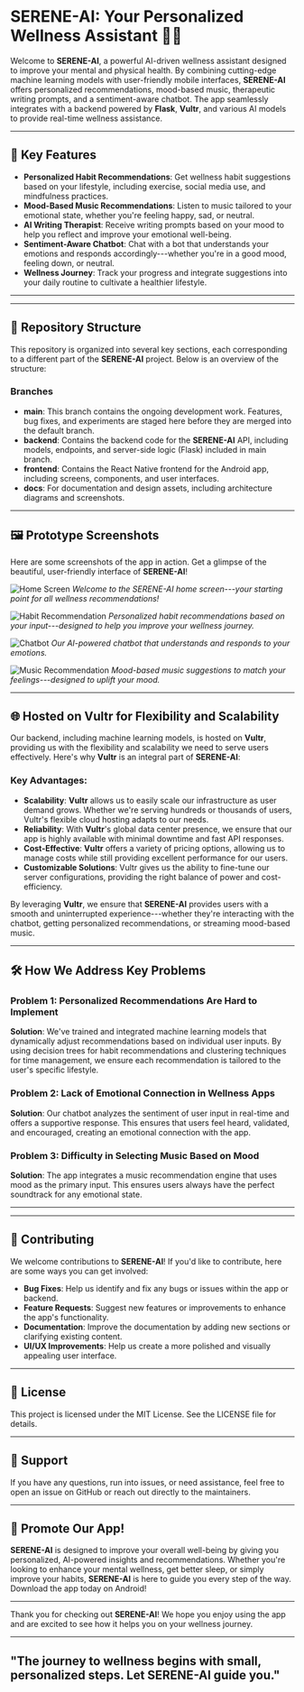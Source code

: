 # SERENE-AI: Your Personalized Wellness Assistant 🤖💪

Welcome to **SERENE-AI**, a powerful AI-driven wellness assistant designed to improve your mental and physical health. By combining cutting-edge machine learning models with user-friendly mobile interfaces, **SERENE-AI** offers personalized recommendations, mood-based music, therapeutic writing prompts, and a sentiment-aware chatbot. The app seamlessly integrates with a backend powered by **Flask**, **Vultr**, and various AI models to provide real-time wellness assistance.

---

## 🚀 Key Features

- **Personalized Habit Recommendations**: Get wellness habit suggestions based on your lifestyle, including exercise, social media use, and mindfulness practices.
- **Mood-Based Music Recommendations**: Listen to music tailored to your emotional state, whether you're feeling happy, sad, or neutral.
- **AI Writing Therapist**: Receive writing prompts based on your mood to help you reflect and improve your emotional well-being.
- **Sentiment-Aware Chatbot**: Chat with a bot that understands your emotions and responds accordingly---whether you're in a good mood, feeling down, or neutral.
- **Wellness Journey**: Track your progress and integrate suggestions into your daily routine to cultivate a healthier lifestyle.

---

---

## 📂 Repository Structure

This repository is organized into several key sections, each corresponding to a different part of the **SERENE-AI** project. Below is an overview of the structure:

### Branches

- **main**: This branch contains the ongoing development work. Features, bug fixes, and experiments are staged here before they are merged into the default branch.
- **backend**: Contains the backend code for the **SERENE-AI** API, including models, endpoints, and server-side logic (Flask) included in main branch.
- **frontend**: Contains the React Native frontend for the Android app, including screens, components, and user interfaces.
- **docs**: For documentation and design assets, including architecture diagrams and screenshots.

---

## 🖼️ Prototype Screenshots

Here are some screenshots of the app in action. Get a glimpse of the beautiful, user-friendly interface of **SERENE-AI**!

![Home Screen](.docs/home.jpg)
*Welcome to the SERENE-AI home screen---your starting point for all wellness recommendations!*

![Habit Recommendation](./docs/screenshots/habit-recommendation.png)
*Personalized habit recommendations based on your input---designed to help you improve your wellness journey.*

![Chatbot](./docs/screenshots/chatbot.png)
*Our AI-powered chatbot that understands and responds to your emotions.*

![Music Recommendation](./docs/screenshots/music-recommendation.png)
*Mood-based music suggestions to match your feelings---designed to uplift your mood.*

---

## 🌐 Hosted on **Vultr** for Flexibility and Scalability

Our backend, including machine learning models, is hosted on **Vultr**, providing us with the flexibility and scalability we need to serve users effectively. Here's why **Vultr** is an integral part of **SERENE-AI**:

### Key Advantages:
- **Scalability**: **Vultr** allows us to easily scale our infrastructure as user demand grows. Whether we're serving hundreds or thousands of users, Vultr's flexible cloud hosting adapts to our needs.
- **Reliability**: With **Vultr**'s global data center presence, we ensure that our app is highly available with minimal downtime and fast API responses.
- **Cost-Effective**: **Vultr** offers a variety of pricing options, allowing us to manage costs while still providing excellent performance for our users.
- **Customizable Solutions**: Vultr gives us the ability to fine-tune our server configurations, providing the right balance of power and cost-efficiency.

By leveraging **Vultr**, we ensure that **SERENE-AI** provides users with a smooth and uninterrupted experience---whether they're interacting with the chatbot, getting personalized recommendations, or streaming mood-based music.

---

## 🛠️ How We Address Key Problems

### Problem 1: **Personalized Recommendations Are Hard to Implement**
   **Solution**: We've trained and integrated machine learning models that dynamically adjust recommendations based on individual user inputs. By using decision trees for habit recommendations and clustering techniques for time management, we ensure each recommendation is tailored to the user's specific lifestyle.

### Problem 2: **Lack of Emotional Connection in Wellness Apps**
   **Solution**: Our chatbot analyzes the sentiment of user input in real-time and offers a supportive response. This ensures that users feel heard, validated, and encouraged, creating an emotional connection with the app.

### Problem 3: **Difficulty in Selecting Music Based on Mood**
   **Solution**: The app integrates a music recommendation engine that uses mood as the primary input. This ensures users always have the perfect soundtrack for any emotional state.

---

* * * * *

🤝 Contributing
---------------

We welcome contributions to **SERENE-AI**! If you'd like to contribute, here are some ways you can get involved:

-   **Bug Fixes**: Help us identify and fix any bugs or issues within the app or backend.
-   **Feature Requests**: Suggest new features or improvements to enhance the app's functionality.
-   **Documentation**: Improve the documentation by adding new sections or clarifying existing content.
-   **UI/UX Improvements**: Help us create a more polished and visually appealing user interface.

* * * * *

📝 License
----------

This project is licensed under the MIT License. See the LICENSE file for details.

* * * * *

💬 Support
----------

If you have any questions, run into issues, or need assistance, feel free to open an issue on GitHub or reach out directly to the maintainers.

* * * * *

🎉 Promote Our App!
-------------------

**SERENE-AI** is designed to improve your overall well-being by giving you personalized, AI-powered insights and recommendations. Whether you're looking to enhance your mental wellness, get better sleep, or simply improve your habits, **SERENE-AI** is here to guide you every step of the way. Download the app today on Android!

* * * * *

Thank you for checking out **SERENE-AI**! We hope you enjoy using the app and are excited to see how it helps you on your wellness journey.

* * * * *
##  "The journey to wellness begins with small, personalized steps. Let **SERENE-AI** guide you."
